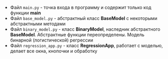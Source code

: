 - Файл `main.py` - точка входа в программу и содержит только код функции **main**
- Файл `base_model.py` - абстрактный класс **BaseModel** с некоторыми абстрактными методами
- Файл `binary_model.py` - класс **BinaryModel**, наследник абстрактного **BaseModel**. Абстрактные функции переопределены. Модель бинарной (логистической) регрессии
- Файл `regression_app.py` - класс **RegressionApp**, работает с моделью, делает все окна, кнопочки и обработку
